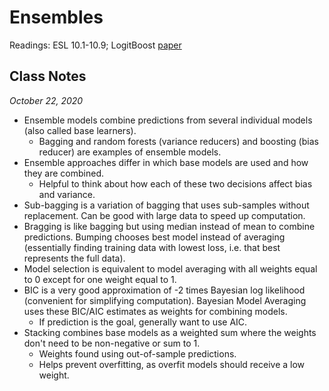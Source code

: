 # Ensembles

Readings: ESL 10.1-10.9; LogitBoost [paper](https://web.stanford.edu/~hastie/Papers/AdditiveLogisticRegression/alr.pdf)

## Class Notes

*October 22, 2020*

- Ensemble models combine predictions from several individual models (also called base learners). 
  - Bagging and random forests (variance reducers) and boosting (bias reducer) are examples of ensemble models.
- Ensemble approaches differ in which base models are used and how they are combined.
  - Helpful to think about how each of these two decisions affect bias and variance.
- Sub-bagging is a variation of bagging that uses sub-samples without replacement. Can be good with large data to speed up computation.
- Bragging is like bagging but using median instead of mean to combine predictions. Bumping chooses best model instead of averaging (essentially finding training data with lowest loss, i.e. that best represents the full data).
- Model selection is equivalent to model averaging with all weights equal to 0 except for one weight equal to 1.
- BIC is a very good approximation of -2 times Bayesian log likelihood (convenient for simplifying computation). Bayesian Model Averaging uses these BIC/AIC estimates as weights for combining models.
  - If prediction is the goal, generally want to use AIC.
- Stacking combines base models as a weighted sum where the weights don't need to be non-negative or sum to 1.
  - Weights found using out-of-sample predictions.
  - Helps prevent overfitting, as overfit models should receive a low weight.